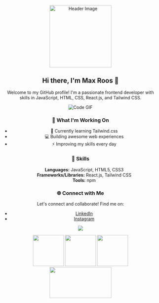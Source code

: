 # 

<div align="center">
  <img src="https://cdn.discordapp.com/attachments/746464734664065175/1118121755723190383/about.png" width="200" height="200" alt="Header Image">

  ## Hi there, I'm Max Roos 👋

  <p>Welcome to my GitHub profile! I'm a passionate frontend developer with skills in JavaScript, HTML, CSS, React.js, and Tailwind CSS.</p>

  <img src="code.gif" alt="Code GIF">
  
  ### 🚀 What I'm Working On

  - 🌱 Currently learning Tailwind.css
  - 💻 Building awesome web experiences
  - ⚡️ Improving my skills every day

  ### 💼 Skills

  <ul style="list-style-type:none">
    <li><b>Languages:</b> JavaScript, HTML5, CSS3</li>
    <li><b>Frameworks/Libraries:</b> React.js, Tailwind CSS</li>
    <li><b>Tools:</b> npm</li>
  </ul>

  ### 🌐 Connect with Me

  Let's connect and collaborate! Find me on:
  
  - [LinkedIn](https://www.linkedin.com/in/max-roos-010a951b4/)
  - [Instagram](https://www.instagram.com/maxroos_/)

  ![](https://komarev.com/ghpvc/?username=MaxRoos04&color=green)
  
  <img src="https://pluralsight2.imgix.net/paths/images/javascript-542e10ea6e.png" width="100" height="100" /> <img src="https://cdn.pixabay.com/photo/2017/08/05/11/16/logo-2582748_640.png" width="100" height="100" /> <img src="https://cdn.pixabay.com/photo/2017/08/05/11/16/logo-2582747_1280.png" width="100" height="100" /> <img src="https://camo.githubusercontent.com/6433ae2acf0465f470f2ddb9b058d866ce2d4fc96b894954f882c2075f22981f/68747470733a2f2f696d6167652e6962622e636f2f695748724b6e2f72656163745f6e61746976655f7461696c77696e642e706e67" width="200" height="100" />

</div>



